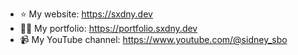 - ⭐ My website:                 https://sxdny.dev
- 👨‍💻 My portfolio:               https://portfolio.sxdny.dev
- 📹 My YouTube channel:         https://www.youtube.com/@sidney_sbo
